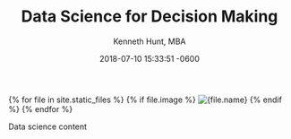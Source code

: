 ﻿---
layout: post
title:  "Data Science for Decision Making"
date:   2018-07-10 15:33:51 -0600
author: "Kenneth Hunt, MBA"
---

{% for file in site.static_files %}
  {% if file.image %}
    <img src="{{file.path}}" alt="{file.name}">
  {% endif %}
{% endfor %}


Data science content
